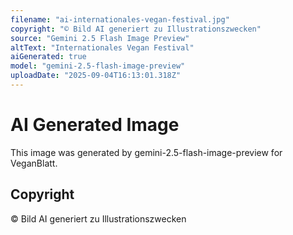 ```yaml
---
filename: "ai-internationales-vegan-festival.jpg"
copyright: "© Bild AI generiert zu Illustrationszwecken"
source: "Gemini 2.5 Flash Image Preview"
altText: "Internationales Vegan Festival"
aiGenerated: true
model: "gemini-2.5-flash-image-preview"
uploadDate: "2025-09-04T16:13:01.318Z"
---
```


# AI Generated Image

This image was generated by gemini-2.5-flash-image-preview for VeganBlatt.

## Copyright
© Bild AI generiert zu Illustrationszwecken
